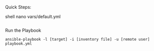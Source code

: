 Quick Steps:

shell
nano vars/default.yml
```
```

Run the Playbook

```command
ansible-playbook -l [target] -i [inventory file] -u [remote user] playbook.yml
```
